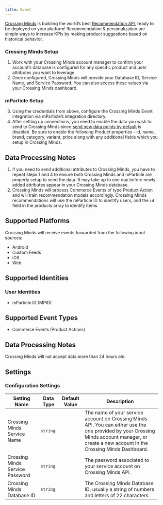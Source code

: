 ```yaml
---
title: Event
---
```


[Crossing Minds](https://crossingminds.com/?utm_source=mparticle) is building the world’s best [Recommendation API](https://docs.api.crossingminds.com/index.html?highlight=recommendation%20api), ready to be deployed on your platform! Recommendation & personalization are simple ways to increase KPIs by making product suggestions based on historical behavior.

### Crossing Minds Setup

1. Work with your Crossing Minds account manager to confirm your account’s database is configured for any specific product and user attributes you want to leverage.   
2. Once configured, Crossing Minds will provide your Database ID, Service Name, and Service Password. You can also access these values via your Crossing Minds dashboard.

### mParticle Setup

3. Using the credentials from above, configure the Crossing Minds Event integration via mParticle’s integration directory.
4. After setting up connections, you need to enable the data you wish to send to Crossing Minds since [send new data points by default](/guides/platform-guide/data-filter/#new-data-points) is disabled. Be sure to enable the following Product properties - id, name, brand, category, variant, price along with any additional fields which you setup in Crossing Minds.

## Data Processing Notes

1.  If you need to send additional attributes to Crossing Minds, you have to repeat steps 1 and 4 to ensure both Crossing Minds and mParticle are properly setup to send the data.  It may take up to one day before newly added attributes appear in your Crossing Minds database.
2.  Crossing Minds will process Commerce Events of type Product Action and will train recommendation models accordingly. Crossing Minds recommendations will use the mParticle ID to identify users, and the `id` field in the products array to identify items.

## Supported Platforms

Crossing Minds will receive events forwarded from the following input sources:

* Android
* Custom Feeds
* iOS
* Web

## Supported Identities

### User Identities

* mParticle ID (MPID)

## Supported Event Types

* Commerce Events (Product Actions)

## Data Processing Notes

Crossing Minds will not accept data more than 24 hours old.

## Settings

### Configuration Settings

Setting Name | Data Type | Default Value | Description 
|---|---|---|---
| Crossing Minds Service Name | `string` | <unset> | The name of your service account on Crossing Minds API. You can either use the one provided by your Crossing Minds account manager, or create a new account in the Crossing Minds Dashboard.
| Crossing Minds Service Password | `string` | <unset> | The password associated to your service account on Crossing Minds API.
| Crossing Minds Database ID | `string` | <unset> | The Crossing Minds Database ID, usually a string of numbers and letters of 22 characters.
